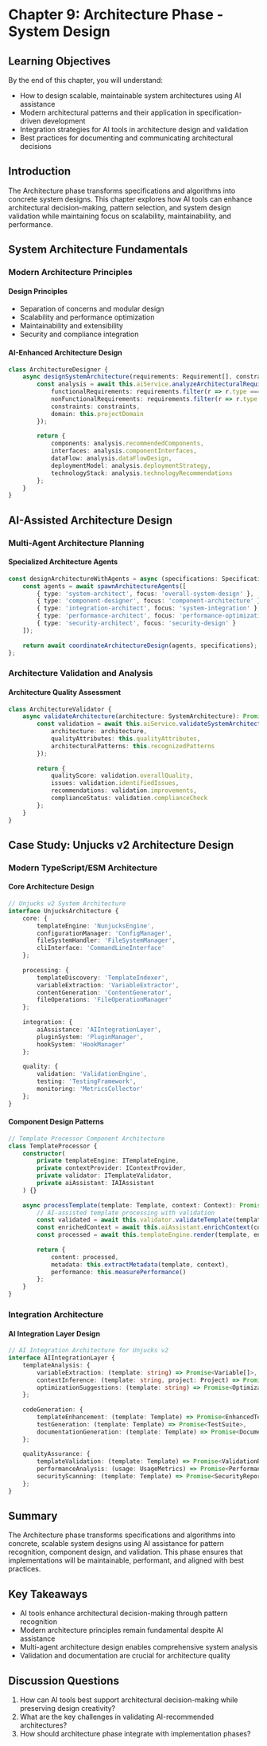 # Chapter 9: Architecture Phase - System Design

## Learning Objectives

By the end of this chapter, you will understand:
- How to design scalable, maintainable system architectures using AI assistance
- Modern architectural patterns and their application in specification-driven development
- Integration strategies for AI tools in architecture design and validation
- Best practices for documenting and communicating architectural decisions

## Introduction

The Architecture phase transforms specifications and algorithms into concrete system designs. This chapter explores how AI tools can enhance architectural decision-making, pattern selection, and system design validation while maintaining focus on scalability, maintainability, and performance.

## System Architecture Fundamentals

### Modern Architecture Principles

#### Design Principles
- Separation of concerns and modular design
- Scalability and performance optimization
- Maintainability and extensibility
- Security and compliance integration

#### AI-Enhanced Architecture Design
```typescript
class ArchitectureDesigner {
    async designSystemArchitecture(requirements: Requirement[], constraints: Constraint[]): Promise<SystemArchitecture> {
        const analysis = await this.aiService.analyzeArchitecturalRequirements({
            functionalRequirements: requirements.filter(r => r.type === 'functional'),
            nonFunctionalRequirements: requirements.filter(r => r.type === 'non-functional'),
            constraints: constraints,
            domain: this.projectDomain
        });
        
        return {
            components: analysis.recommendedComponents,
            interfaces: analysis.componentInterfaces,
            dataFlow: analysis.dataFlowDesign,
            deploymentModel: analysis.deploymentStrategy,
            technologyStack: analysis.technologyRecommendations
        };
    }
}
```

## AI-Assisted Architecture Design

### Multi-Agent Architecture Planning

#### Specialized Architecture Agents
```typescript
const designArchitectureWithAgents = async (specifications: Specification[]) => {
    const agents = await spawnArchitectureAgents([
        { type: 'system-architect', focus: 'overall-system-design' },
        { type: 'component-designer', focus: 'component-architecture' },
        { type: 'integration-architect', focus: 'system-integration' },
        { type: 'performance-architect', focus: 'performance-optimization' },
        { type: 'security-architect', focus: 'security-design' }
    ]);
    
    return await coordinateArchitectureDesign(agents, specifications);
};
```

### Architecture Validation and Analysis

#### Architecture Quality Assessment
```typescript
class ArchitectureValidator {
    async validateArchitecture(architecture: SystemArchitecture): Promise<ValidationResult> {
        const validation = await this.aiService.validateSystemArchitecture({
            architecture: architecture,
            qualityAttributes: this.qualityAttributes,
            architecturalPatterns: this.recognizedPatterns
        });
        
        return {
            qualityScore: validation.overallQuality,
            issues: validation.identifiedIssues,
            recommendations: validation.improvements,
            complianceStatus: validation.complianceCheck
        };
    }
}
```

## Case Study: Unjucks v2 Architecture Design

### Modern TypeScript/ESM Architecture

#### Core Architecture Design
```typescript
// Unjucks v2 System Architecture
interface UnjucksArchitecture {
    core: {
        templateEngine: 'NunjucksEngine',
        configurationManager: 'ConfigManager',
        fileSystemHandler: 'FileSystemManager',
        cliInterface: 'CommandLineInterface'
    };
    
    processing: {
        templateDiscovery: 'TemplateIndexer',
        variableExtraction: 'VariableExtractor', 
        contentGeneration: 'ContentGenerator',
        fileOperations: 'FileOperationManager'
    };
    
    integration: {
        aiAssistance: 'AIIntegrationLayer',
        pluginSystem: 'PluginManager',
        hookSystem: 'HookManager'
    };
    
    quality: {
        validation: 'ValidationEngine',
        testing: 'TestingFramework',
        monitoring: 'MetricsCollector'
    };
}
```

#### Component Design Patterns
```typescript
// Template Processor Component Architecture
class TemplateProcessor {
    constructor(
        private templateEngine: ITemplateEngine,
        private contextProvider: IContextProvider,
        private validator: ITemplateValidator,
        private aiAssistant: IAIAssistant
    ) {}
    
    async processTemplate(template: Template, context: Context): Promise<ProcessingResult> {
        // AI-assisted template processing with validation
        const validated = await this.validator.validateTemplate(template);
        const enrichedContext = await this.aiAssistant.enrichContext(context, template);
        const processed = await this.templateEngine.render(template, enrichedContext);
        
        return {
            content: processed,
            metadata: this.extractMetadata(template, context),
            performance: this.measurePerformance()
        };
    }
}
```

### Integration Architecture

#### AI Integration Layer Design
```typescript
// AI Integration Architecture for Unjucks v2
interface AIIntegrationLayer {
    templateAnalysis: {
        variableExtraction: (template: string) => Promise<Variable[]>,
        contextInference: (template: string, project: Project) => Promise<Context>,
        optimizationSuggestions: (template: string) => Promise<Optimization[]>
    };
    
    codeGeneration: {
        templateEnhancement: (template: Template) => Promise<EnhancedTemplate>,
        testGeneration: (template: Template) => Promise<TestSuite>,
        documentationGeneration: (template: Template) => Promise<Documentation>
    };
    
    qualityAssurance: {
        templateValidation: (template: Template) => Promise<ValidationResult>,
        performanceAnalysis: (usage: UsageMetrics) => Promise<PerformanceReport>,
        securityScanning: (template: Template) => Promise<SecurityReport>
    };
}
```

## Summary

The Architecture phase transforms specifications and algorithms into concrete, scalable system designs using AI assistance for pattern recognition, component design, and validation. This phase ensures that implementations will be maintainable, performant, and aligned with best practices.

## Key Takeaways

- AI tools enhance architectural decision-making through pattern recognition
- Modern architecture principles remain fundamental despite AI assistance
- Multi-agent architecture design enables comprehensive system analysis
- Validation and documentation are crucial for architecture quality

## Discussion Questions

1. How can AI tools best support architectural decision-making while preserving design creativity?
2. What are the key challenges in validating AI-recommended architectures?
3. How should architecture phase integrate with implementation phases?